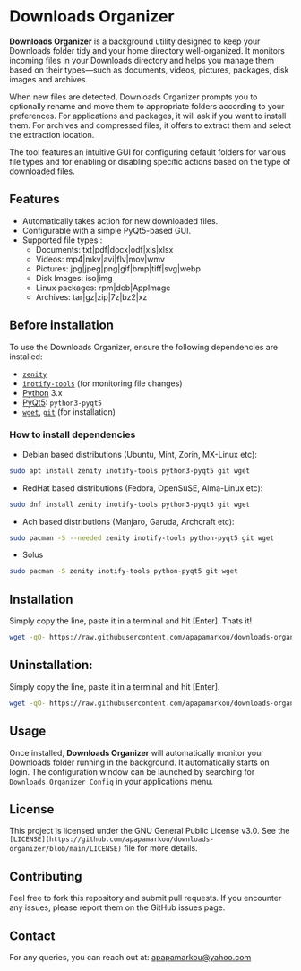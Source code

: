 
# Downloads Organizer

**Downloads Organizer** is a background utility designed to keep your Downloads folder tidy and your home directory well-organized. It monitors incoming files in your Downloads directory and helps you manage them based on their types—such as documents, videos, pictures, packages, disk images and archives.

When new files are detected, Downloads Organizer prompts you to optionally rename and move them to appropriate folders according to your preferences. For applications and packages, it will ask if you want to install them. For archives and compressed files, it offers to extract them and select the extraction location.

The tool features an intuitive GUI for configuring default folders for various file types and for enabling or disabling specific actions based on the type of downloaded files.

## Features
- Automatically takes action for new downloaded files.
- Configurable with a simple PyQt5-based GUI.
- Supported file types :
    - Documents: txt|pdf|docx|odf|xls|xlsx
    - Videos: mp4|mkv|avi|flv|mov|wmv
    - Pictures: jpg|jpeg|png|gif|bmp|tiff|svg|webp
    - Disk Images: iso|img
    - Linux packages: rpm|deb|AppImage
    - Archives: tar|gz|zip|7z|bz2|xz

## Before installation

To use the Downloads Organizer, ensure the following dependencies are installed:

- [`zenity`](https://github.com/GNOME/zenity)
- [`inotify-tools`](https://github.com/inotify-tools/inotify-tools) (for monitoring file changes)
- [Python](https://www.python.org/) 3.x
- [PyQt5](https://pypi.org/project/PyQt5/): `python3-pyqt5`
- [`wget`](https://www.gnu.org/software/wget/), [`git`](https://github.com/git/git) (for installation)

### How to install dependencies

- Debian based distributions (Ubuntu, Mint, Zorin, MX-Linux etc):

```bash
sudo apt install zenity inotify-tools python3-pyqt5 git wget
```

- RedHat based distributions (Fedora, OpenSuSE, Alma-Linux etc):

```bash
sudo dnf install zenity inotify-tools python3-pyqt5 git wget
```

- Ach based distributions (Manjaro, Garuda, Archcraft etc):

```bash
sudo pacman -S --needed zenity inotify-tools python-pyqt5 git wget
```

- Solus

```bash
sudo pacman -S zenity inotify-tools python-pyqt5 git wget
```

## Installation

Simply copy the line, paste it in a terminal and hit [Enter]. Thats it!

```bash
wget -qO- https://raw.githubusercontent.com/apapamarkou/downloads-organizer/main/src/direct-install | bash
```

## Uninstallation:

Simply copy the line, paste it in a terminal and hit [Enter].

```bash
wget -qO- https://raw.githubusercontent.com/apapamarkou/downloads-organizer/main/src/direct-uninstall | bash```
```

## Usage

Once installed, **Downloads Organizer** will automatically monitor your Downloads folder running in the background. It automatically starts on login. The configuration window can be launched by searching for `Downloads Organizer Config` in your applications menu.

## License

This project is licensed under the GNU General Public License v3.0.
See the `[LICENSE](https://github.com/apapamarkou/downloads-organizer/blob/main/LICENSE)` file for more details.

## Contributing

Feel free to fork this repository and submit pull requests. If you encounter any issues, please report them on the GitHub issues page.

## Contact

For any queries, you can reach out at: apapamarkou@yahoo.com
